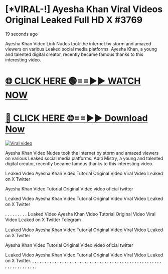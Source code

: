 # [*VIRAL-!] Ayesha Khan Viral Videos Original Leaked Full HD X #3769


19 seconds ago


Ayesha Khan Video Link Nudes took the internet by storm and amazed viewers on various Leaked social media platforms. Ayesha Khan, a young and talented digital creator, recently became famous thanks to this interesting video.




<h1><a href="https://sports-cola-tv.blogspot.com/2025/01/gg.html" rel="nofollow">🌐 CLICK HERE 🟢==►► WATCH NOW</a></h1>


<h1><a href="https://sports-cola-tv.blogspot.com/2025/01/gg.html" rel="nofollow"> 🔴 CLICK HERE 🌐==►► Download Now</a></h1>


<p><a href="https://sports-cola-tv.blogspot.com/2025/01/gg.html" rel="nofollow"><img src="https://i.imgur.com/dJHk4Zq.gif" alt="Viral video"></a></p>

Ayesha Khan Video Nudes took the internet by storm and amazed viewers on various Leaked social media platforms. Aditi Mistry, a young and talented digital creator, recently became famous thanks to this interesting video.

L𝚎aked Video Ayesha Khan Video Tutorial Original Video Viral Video L𝚎aked on X Twitter

Ayesha Khan Video Tutorial Original Video video oficial twitter

L𝚎aked Video Ayesha Khan Video Tutorial Original Video Viral Video L𝚎aked on X Twitter

. . . . . . . . . L𝚎aked Video Ayesha Khan Video Tutorial Original Video Viral Video L𝚎aked on X Twitter Telegram

L𝚎aked Video Ayesha Khan Video Tutorial Original Video Viral Video L𝚎aked on X Twitter

Ayesha Khan Video Tutorial Original Video video oficial twitter

L𝚎aked Video Ayesha Khan Video Tutorial Original Video Viral Video L𝚎aked on X Twitter. , , , , , , , , , , , , , , , , , , , , , , , , , , , , , , , , , , , , , , , , , , , , , , , , , , , , , , , , , , , , , , , , ,
